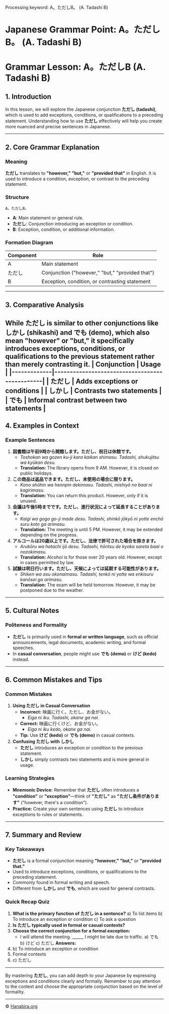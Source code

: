 Processing keyword: A。ただしB。 (A. Tadashi B)
# Japanese Grammar Point: A。ただしB。 (A. Tadashi B)
# Grammar Lesson: A。ただしB (A. Tadashi B)
## 1. Introduction
In this lesson, we will explore the Japanese conjunction **ただし (tadashi)**, which is used to add exceptions, conditions, or qualifications to a preceding statement. Understanding how to use **ただし** effectively will help you create more nuanced and precise sentences in Japanese.

---
## 2. Core Grammar Explanation
### Meaning
**ただし** translates to **"however," "but,"** or **"provided that"** in English. It is used to introduce a condition, exception, or contrast to the preceding statement.
### Structure
```
A。ただしB。
```
- **A**: Main statement or general rule.
- **ただし**: Conjunction introducing an exception or condition.
- **B**: Exception, condition, or additional information.
### Formation Diagram
| Component | Role                                         |
|-----------|----------------------------------------------|
| A         | Main statement                               |
| ただし     | Conjunction ("however," "but," "provided that") |
| B         | Exception, condition, or contrasting statement |
---
## 3. Comparative Analysis
While **ただし** is similar to other conjunctions like **しかし (shikashi)** and **でも (demo)**, which also mean "however" or "but," it specifically introduces exceptions, conditions, or qualifications to the previous statement rather than merely contrasting it.
| Conjunction | Usage                                         |
|-------------|-----------------------------------------------|
| ただし       | Adds exceptions or conditions                  |
| しかし       | Contrasts two statements                      |
| でも         | Informal contrast between two statements       |
---
## 4. Examples in Context
### Example Sentences
1. **図書館は午前9時から開館します。ただし、祝日は休館です。**
   - *Toshokan wa gozen ku-ji kara kaikan shimasu. Tadashi, shukujitsu wa kyūkan desu.*
   - **Translation:** The library opens from 9 AM. However, it is closed on public holidays.
2. **この商品は返品できます。ただし、未使用の場合に限ります。**
   - *Kono shōhin wa hennpin dekimasu. Tadashi, mishiyō no baai ni kagirimasu.*
   - **Translation:** You can return this product. However, only if it is unused.
3. **会議は午後5時までです。ただし、進行状況によって延長することがあります。**
   - *Kaigi wa gogo go-ji made desu. Tadashi, shinkō jōkyō ni yotte enchō suru koto ga arimasu.*
   - **Translation:** The meeting is until 5 PM. However, it may be extended depending on the progress.
4. **アルコールは20歳以上です。ただし、法律で許可された場合を除きます。**
   - *Arukōru wa hatachi ijō desu. Tadashi, hōritsu de kyoka sareta baai o nozokimasu.*
   - **Translation:** Alcohol is for those over 20 years old. However, except in cases permitted by law.
5. **試験は明日行います。ただし、天候によっては延期する可能性があります。**
   - *Shiken wa asu okonaimasu. Tadashi, tenkō ni yotte wa enkisuru kanōsei ga arimasu.*
   - **Translation:** The exam will be held tomorrow. However, it may be postponed due to the weather.
---
## 5. Cultural Notes
### Politeness and Formality
- **ただし** is primarily used in **formal or written language**, such as official announcements, legal documents, academic writing, and formal speeches.
- In **casual conversation**, people might use **でも (demo)** or **けど (kedo)** instead.
---
## 6. Common Mistakes and Tips
### Common Mistakes
1. **Using ただし in Casual Conversation**
   - **Incorrect:** 映画に行く。ただし、お金がない。
     - *Eiga ni iku. Tadashi, okane ga nai.*
   - **Correct:** 映画に行くけど、お金がない。
     - *Eiga ni iku kedo, okane ga nai.*
   - **Tip:** Use **けど (kedo)** or **でも (demo)** in casual contexts.
2. **Confusing ただし with しかし**
   - **ただし** introduces an exception or condition to the previous statement.
   - **しかし** simply contrasts two statements and is more general in usage.
### Learning Strategies
- **Mnemonic Device:** Remember that **ただし** often introduces a **"condition"** or **"exception"**—think of **"ただし"** as **"ただし条件があります"** ("however, there's a condition").
- **Practice:** Create your own sentences using **ただし** to introduce exceptions to rules or statements.
---
## 7. Summary and Review
### Key Takeaways
- **ただし** is a formal conjunction meaning **"however," "but,"** or **"provided that."**
- Used to introduce exceptions, conditions, or qualifications to the preceding statement.
- Commonly found in formal writing and speech.
- Different from **しかし** and **でも**, which are used for general contrasts.
### Quick Recap Quiz
1. **What is the primary function of ただし in a sentence?**
   a) To list items
   b) To introduce an exception or condition
   c) To ask a question
2. **Is ただし typically used in formal or casual contexts?**
3. **Choose the correct conjunction for a formal exception:**
   - I will attend the meeting. _____, I might be late due to traffic.
   a) でも
   b) けど
   c) ただし
**Answers:**
1. b) To introduce an exception or condition
2. Formal contexts
3. c) ただし
---
By mastering **ただし**, you can add depth to your Japanese by expressing exceptions and conditions clearly and formally. Remember to pay attention to the context and choose the appropriate conjunction based on the level of formality.


---

© [Hanabira.org](https://hanabira.org)
